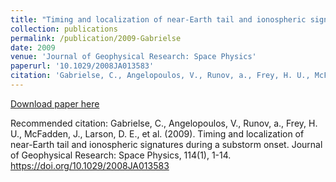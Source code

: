 ```yaml
---
title: "Timing and localization of near-Earth tail and ionospheric signatures during a substorm onset"
collection: publications
permalink: /publication/2009-Gabrielse
date: 2009
venue: 'Journal of Geophysical Research: Space Physics'
paperurl: '10.1029/2008JA013583'
citation: 'Gabrielse, C., Angelopoulos, V., Runov, a., Frey, H. U., McFadden, J., Larson, D. E., et al. (2009). Timing and localization of near-Earth tail and ionospheric signatures during a substorm onset. Journal of Geophysical Research: Space Physics, 114(1), 1-14. https://doi.org/10.1029/2008JA013583'
---
```

[Download paper here](10.1029/2008JA013583)

Recommended citation: Gabrielse, C., Angelopoulos, V., Runov, a., Frey, H. U., McFadden, J., Larson, D. E., et al. (2009). Timing and localization of near-Earth tail and ionospheric signatures during a substorm onset. Journal of Geophysical Research: Space Physics, 114(1), 1-14. https://doi.org/10.1029/2008JA013583